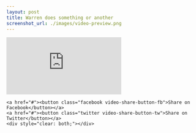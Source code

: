 ```yaml
---
layout: post
title: Warren does something or another
screenshot_url: ./images/video-preview.png
---
```


<iframe class="video-embed" src="https://www.youtube.com/embed/7FFy3dmKRrY" frameborder="0" allowfullscreen></iframe>

<div class="video-share-container">

	<a href="#"><button class="facebook video-share-button-fb">Share on Facebook</button></a>
	<a href="#"><button class="twitter video-share-button-tw">Share on Twitter</button></a>
	<div style="clear: both;"></div>

</div>